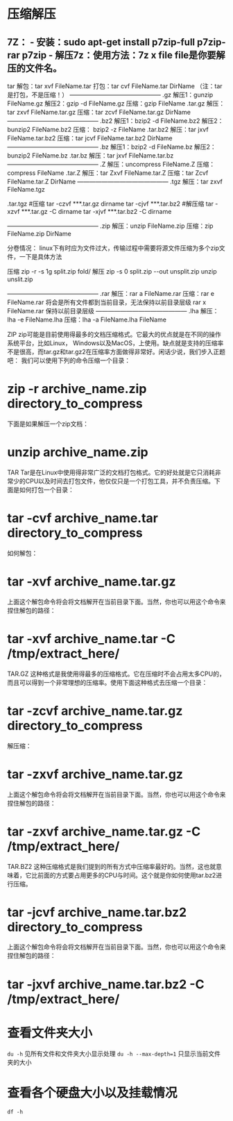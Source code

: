 # 压缩解压
7Z：
	- 安装：sudo apt-get install p7zip-full p7zip-rar p7zip
	- 解压7z：使用方法：7z x file file是你要解压的文件名。
-----------------------------------------------------------------------------------------------------------
tar
解包：tar xvf FileName.tar
打包：tar cvf FileName.tar DirName
（注：tar是打包，不是压缩！）
———————————————
.gz
解压1：gunzip FileName.gz
解压2：gzip -d FileName.gz
压缩：gzip FileName
.tar.gz
解压：tar zxvf FileName.tar.gz
压缩：tar zcvf FileName.tar.gz DirName
———————————————
.bz2
解压1：bzip2 -d FileName.bz2
解压2：bunzip2 FileName.bz2
压缩： bzip2 -z FileName
.tar.bz2
解压：tar jxvf FileName.tar.bz2
压缩：tar jcvf FileName.tar.bz2 DirName
———————————————
.bz
解压1：bzip2 -d FileName.bz
解压2：bunzip2 FileName.bz
.tar.bz
解压：tar jxvf FileName.tar.bz
———————————————
.Z
解压：uncompress FileName.Z
压缩：compress FileName
.tar.Z
解压：tar Zxvf FileName.tar.Z
压缩：tar Zcvf FileName.tar.Z DirName
———————————————
.tgz
解压：tar zxvf FileName.tgz

.tar.tgz
#压缩
tar -czvf ***.tar.gz dirname
tar -cjvf ***.tar.bz2 
#解压缩
tar -xzvf ***.tar.gz -C dirname
tar -xjvf ***.tar.bz2 -C dirname

———————————————
.zip
解压：unzip FileName.zip
压缩：zip FileName.zip DirName

分卷情况：
linux下有时应为文件过大，传输过程中需要将源文件压缩为多个zip文件，一下是具体方法

压缩
zip -r -s 1g split.zip fold/
解压
zip -s 0 split.zip --out unsplit.zip
unzip unslit.zip

———————————————
.rar
解压：rar a FileName.rar
压缩：rar e FileName.rar  将会是所有文件都到当前目录，无法保持以前目录层级
         rar x FileName.rar 保持以前目录层级
———————————————
.lha
解压：lha -e FileName.lha
压缩：lha -a FileName.lha FileName

 

ZIP
zip可能是目前使用得最多的文档压缩格式。它最大的优点就是在不同的操作系统平台，比如Linux， Windows以及MacOS，上使用。缺点就是支持的压缩率不是很高，而tar.gz和tar.gz2在压缩率方面做得非常好。闲话少说，我们步入正题吧：
我们可以使用下列的命令压缩一个目录：
# zip -r archive_name.zip directory_to_compress

下面是如果解压一个zip文档：
# unzip archive_name.zip

TAR
Tar是在Linux中使用得非常广泛的文档打包格式。它的好处就是它只消耗非常少的CPU以及时间去打包文件，他仅仅只是一个打包工具，并不负责压缩。下面是如何打包一个目录：
# tar -cvf archive_name.tar directory_to_compress

如何解包：
# tar -xvf archive_name.tar.gz

上面这个解包命令将会将文档解开在当前目录下面。当然，你也可以用这个命令来捏住解包的路径：
# tar -xvf archive_name.tar -C /tmp/extract_here/

TAR.GZ
这种格式是我使用得最多的压缩格式。它在压缩时不会占用太多CPU的，而且可以得到一个非常理想的压缩率。使用下面这种格式去压缩一个目录：
# tar -zcvf archive_name.tar.gz directory_to_compress

解压缩：
# tar -zxvf archive_name.tar.gz

上面这个解包命令将会将文档解开在当前目录下面。当然，你也可以用这个命令来捏住解包的路径：
# tar -zxvf archive_name.tar.gz -C /tmp/extract_here/

TAR.BZ2
这种压缩格式是我们提到的所有方式中压缩率最好的。当然，这也就意味着，它比前面的方式要占用更多的CPU与时间。这个就是你如何使用tar.bz2进行压缩。
# tar -jcvf archive_name.tar.bz2 directory_to_compress

上面这个解包命令将会将文档解开在当前目录下面。当然，你也可以用这个命令来捏住解包的路径：
# tar -jxvf archive_name.tar.bz2 -C /tmp/extract_here/

# 查看文件夹大小
`du -h` 见所有文件和文件夹大小显示处理
`du -h --max-depth=1`  只显示当前文件夹的大小
# 查看各个硬盘大小以及挂载情况
`df -h`